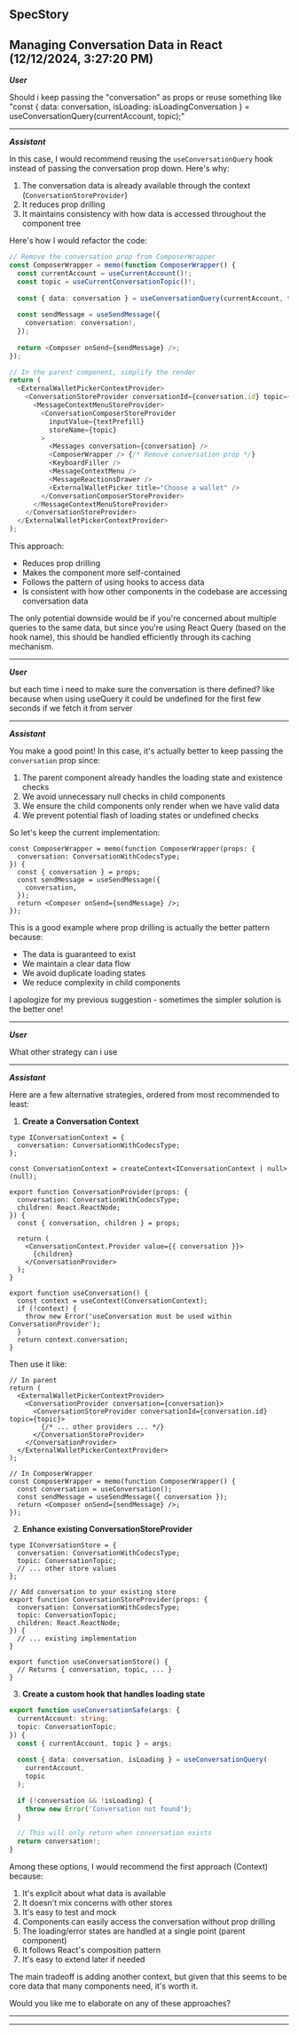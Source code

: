## SpecStory

## Managing Conversation Data in React (12/12/2024, 3:27:20 PM)

_**User**_

Should i keep passing the "conversation" as props or reuse something like "const { data: conversation, isLoading: isLoadingConversation } =
    useConversationQuery(currentAccount, topic);"

---

_**Assistant**_

In this case, I would recommend reusing the `useConversationQuery` hook instead of passing the conversation prop down. Here's why:

1. The conversation data is already available through the context (`ConversationStoreProvider`)
2. It reduces prop drilling
3. It maintains consistency with how data is accessed throughout the component tree

Here's how I would refactor the code:

```typescript
// Remove the conversation prop from ComposerWrapper
const ComposerWrapper = memo(function ComposerWrapper() {
  const currentAccount = useCurrentAccount()!;
  const topic = useCurrentConversationTopic()!;
  
  const { data: conversation } = useConversationQuery(currentAccount, topic);
  
  const sendMessage = useSendMessage({
    conversation: conversation!,
  });
  
  return <Composer onSend={sendMessage} />;
});

// In the parent component, simplify the render
return (
  <ExternalWalletPickerContextProvider>
    <ConversationStoreProvider conversationId={conversation.id} topic={topic}>
      <MessageContextMenuStoreProvider>
        <ConversationComposerStoreProvider
          inputValue={textPrefill}
          storeName={topic}
        >
          <Messages conversation={conversation} />
          <ComposerWrapper /> {/* Remove conversation prop */}
          <KeyboardFiller />
          <MessageContextMenu />
          <MessageReactionsDrawer />
          <ExternalWalletPicker title="Choose a wallet" />
        </ConversationComposerStoreProvider>
      </MessageContextMenuStoreProvider>
    </ConversationStoreProvider>
  </ExternalWalletPickerContextProvider>
);
```

This approach:
- Reduces prop drilling
- Makes the component more self-contained
- Follows the pattern of using hooks to access data
- Is consistent with how other components in the codebase are accessing conversation data

The only potential downside would be if you're concerned about multiple queries to the same data, but since you're using React Query (based on the hook name), this should be handled efficiently through its caching mechanism.

---

_**User**_

but each time i need to make sure the conversation is there defined? like because when using useQuery it could be undefined for the first few seconds if we fetch it from server

---

_**Assistant**_

You make a good point! In this case, it's actually better to keep passing the `conversation` prop since:

1. The parent component already handles the loading state and existence checks
2. We avoid unnecessary null checks in child components
3. We ensure the child components only render when we have valid data
4. We prevent potential flash of loading states or undefined checks

So let's keep the current implementation:

```typescript:features/conversation/conversation.tsx
const ComposerWrapper = memo(function ComposerWrapper(props: {
  conversation: ConversationWithCodecsType;
}) {
  const { conversation } = props;
  const sendMessage = useSendMessage({
    conversation,
  });
  return <Composer onSend={sendMessage} />;
});
```

This is a good example where prop drilling is actually the better pattern because:
- The data is guaranteed to exist
- We maintain a clear data flow
- We avoid duplicate loading states
- We reduce complexity in child components

I apologize for my previous suggestion - sometimes the simpler solution is the better one!

---

_**User**_

What other strategy can i use

---

_**Assistant**_



Here are a few alternative strategies, ordered from most recommended to least:

1. **Create a Conversation Context**
```typescript:features/conversation/conversation.context.tsx
type IConversationContext = {
  conversation: ConversationWithCodecsType;
};

const ConversationContext = createContext<IConversationContext | null>(null);

export function ConversationProvider(props: { 
  conversation: ConversationWithCodecsType;
  children: React.ReactNode;
}) {
  const { conversation, children } = props;
  
  return (
    <ConversationContext.Provider value={{ conversation }}>
      {children}
    </ConversationProvider>
  );
}

export function useConversation() {
  const context = useContext(ConversationContext);
  if (!context) {
    throw new Error('useConversation must be used within ConversationProvider');
  }
  return context.conversation;
}
```

Then use it like:
```typescript:features/conversation/conversation.tsx
// In parent
return (
  <ExternalWalletPickerContextProvider>
    <ConversationProvider conversation={conversation}>
      <ConversationStoreProvider conversationId={conversation.id} topic={topic}>
        {/* ... other providers ... */}
      </ConversationStoreProvider>
    </ConversationProvider>
  </ExternalWalletPickerContextProvider>
);

// In ComposerWrapper
const ComposerWrapper = memo(function ComposerWrapper() {
  const conversation = useConversation();
  const sendMessage = useSendMessage({ conversation });
  return <Composer onSend={sendMessage} />;
});
```

2. **Enhance existing ConversationStoreProvider**
```typescript:features/conversation/conversation.store-context.tsx
type IConversationStore = {
  conversation: ConversationWithCodecsType;
  topic: ConversationTopic;
  // ... other store values
};

// Add conversation to your existing store
export function ConversationStoreProvider(props: { 
  conversation: ConversationWithCodecsType;
  topic: ConversationTopic;
  children: React.ReactNode;
}) {
  // ... existing implementation
}

export function useConversationStore() {
  // Returns { conversation, topic, ... }
}
```

3. **Create a custom hook that handles loading state**
```typescript:features/conversation/hooks/useConversationSafe.ts
export function useConversationSafe(args: { 
  currentAccount: string; 
  topic: ConversationTopic;
}) {
  const { currentAccount, topic } = args;
  
  const { data: conversation, isLoading } = useConversationQuery(
    currentAccount,
    topic
  );

  if (!conversation && !isLoading) {
    throw new Error('Conversation not found');
  }

  // This will only return when conversation exists
  return conversation!;
}
```

Among these options, I would recommend the first approach (Context) because:
1. It's explicit about what data is available
2. It doesn't mix concerns with other stores
3. It's easy to test and mock
4. Components can easily access the conversation without prop drilling
5. The loading/error states are handled at a single point (parent component)
6. It follows React's composition pattern
7. It's easy to extend later if needed

The main tradeoff is adding another context, but given that this seems to be core data that many components need, it's worth it.

Would you like me to elaborate on any of these approaches?

---



---

